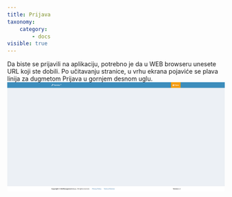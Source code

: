 ```yaml
---
title: Prijava
taxonomy:
    category:
        - docs
visible: true
---
```


Da biste se prijavili na aplikaciju, potrebno je da u WEB browseru unesete URL koji ste dobili. Po učitavanju stranice, u vrhu ekrana pojaviće se plava linija za dugmetom Prijava u gornjem desnom uglu.
![](2020-06-01%2014_59_56-Settings.png?lightbox=600,400&resize=200,200)
